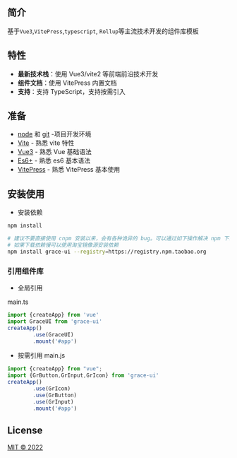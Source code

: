 ## 简介

基于`Vue3`,`VitePress`,`typescript`, `Rollup`等主流技术开发的组件库模板

## 特性

- **最新技术栈**：使用 Vue3/vite2 等前端前沿技术开发
- **组件文档**：使用 VitePress 内置文档
- **支持**：支持 TypeScript，支持按需引入

## 准备

- [node](http://nodejs.org/) 和 [git](https://git-scm.com/) -项目开发环境
- [Vite](https://cn.vitejs.dev/) - 熟悉 vite 特性
- [Vue3](https://v3.cn.vuejs.org/) - 熟悉 Vue 基础语法
- [Es6+](http://es6.ruanyifeng.com/) - 熟悉 es6 基本语法
- [VitePress](https://vuepress.vuejs.org/) - 熟悉 VitePress 基本使用

## 安装使用

- 安装依赖

```bash
npm install

# 建议不要直接使用 cnpm 安装以来，会有各种诡异的 bug。可以通过如下操作解决 npm 下载速度慢的问题
# 如果下载依赖慢可以使用淘宝镜像源安装依赖
npm install grace-ui --registry=https://registry.npm.taobao.org
```
### 引用组件库


- 全局引用

main.ts
```typescript
import {createApp} from 'vue'
import GraceUI from 'grace-ui'
createApp()
        .use(GraceUI)
        .mount('#app')
```
- 按需引用
main.js

```typescript
import {createApp} from "vue";
import {GrButton,GrInput,GrIcon} from 'grace-ui'
createApp()
        .use(GrIcon)
        .use(GrButton)
        .use(GrInput)
        .mount('#app')
```


## License

[MIT © 2022](./LICENSE)
